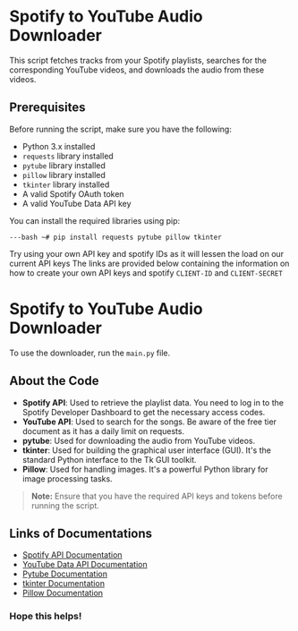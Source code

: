 # Spotify to YouTube Audio Downloader

This script fetches tracks from your Spotify playlists, searches for the corresponding YouTube videos, and downloads the audio from these videos.

## Prerequisites

Before running the script, make sure you have the following:

- Python 3.x installed
- `requests` library installed
- `pytube` library installed
- `pillow` library installed
- `tkinter` library installed
- A valid Spotify OAuth token
- A valid YouTube Data API key

You can install the required libraries using pip:

`---bash
~# pip install requests pytube pillow tkinter`

Try using your own API key and spotify IDs as it will lessen the load on our current API keys
The links are provided below containing the information on how to create your own API keys and spotify `CLIENT-ID` and `CLIENT-SECRET`

# Spotify to YouTube Audio Downloader

To use the downloader, run the `main.py` file.

## About the Code

- **Spotify API**: Used to retrieve the playlist data. You need to log in to the Spotify Developer Dashboard to get the necessary access codes.
- **YouTube API**: Used to search for the songs. Be aware of the free tier document as it has a daily limit on requests.
- **pytube**: Used for downloading the audio from YouTube videos.
- **tkinter**: Used for building the graphical user interface (GUI). It's the standard Python interface to the Tk GUI toolkit.
- **Pillow**: Used for handling images. It's a powerful Python library for image processing tasks.

> **Note:** Ensure that you have the required API keys and tokens before running the script.


## Links of Documentations

- [Spotify API Documentation](https://developer.spotify.com/documentation/web-api)
- [YouTube Data API Documentation](https://developers.google.com/youtube/v3)
- [Pytube Documentation](https://pytube.io/en/latest/)
- [tkinter Documentation](https://docs.python.org/3/library/tkinter.html)
- [Pillow Documentation](https://pillow.readthedocs.io/en/stable/)

### Hope this helps!

